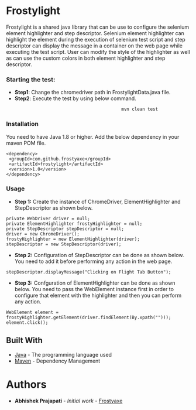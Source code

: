 # Frostylight
Frostylight is a shared java library that can be use to configure the selenium element highlighter and step descriptor. Selenium element highlighter can highlight the element during the execution of selenium test script and step descriptor can display the message in a container on the web page while executing the test script. User can modify the style of the highlighter as well as can use the custom colors in both element highlighter and step descriptor.

### Starting the test:
 * **Step1**: Change the chromedriver path in FrostylightData.java file.
 * **Step2**: Execute the test by using below command.
 ```
                                             mvn clean test
 ```

### Installation
You need to have Java 1.8 or higher. Add the below dependency in your maven POM file.
```
<dependency>
 <groupId>com.github.frostyaxe</groupId>
 <artifactId>frostylight</artifactId>
 <version>1.0</version>
</dependency>
```

### Usage
* **Step 1:** Create the instance of ChromeDriver, ElementHighlighter and StepDescriptor as shown below.
```
private WebDriver driver = null;							
private ElementHighlighter frostyHighlighter = null;
private StepDescriptor stepDescriptor = null;		
driver = new ChromeDriver();
frostyHighlighter = new ElementHighlighter(driver);
stepDescriptor = new StepDescriptor(driver);
 ```
 
 * **Step 2:** Configuration of StepDescriptor can be done as shown below. You need to add it before performing any action in the web page.
 ```
 stepDescriptor.displayMessage("Clicking on Flight Tab Button");
 ```
 
 
 * **Step 3:** Confguration of ElementHighlighter can be done as shown below. You need to pass the WebElement instance first in order to configure that element with the highlighter and then you can perform any action.
 ```
 WebElement element = frostyHighlighter.getElement(driver.findElement(By.xpath("")));
 element.click();
 ```
 
 ## Built With

* [Java](https://docs.oracle.com/javase/8/docs/) - The programming language used
* [Maven](https://maven.apache.org/) - Dependency Management

# Authors

* **Abhishek Prajapati** - *Initial work* - [Frostyaxe](https://github.com/frostyaxe)



 
